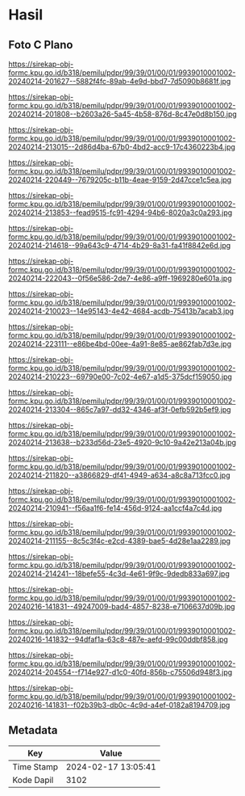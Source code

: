 # Hasil

## Foto C Plano

https://sirekap-obj-formc.kpu.go.id/b318/pemilu/pdpr/99/39/01/00/01/9939010001002-20240214-201627--5882f4fc-89ab-4e9d-bbd7-7d5090b8681f.jpg

https://sirekap-obj-formc.kpu.go.id/b318/pemilu/pdpr/99/39/01/00/01/9939010001002-20240214-201808--b2603a26-5a45-4b58-876d-8c47e0d8b150.jpg

https://sirekap-obj-formc.kpu.go.id/b318/pemilu/pdpr/99/39/01/00/01/9939010001002-20240214-213015--2d86d4ba-67b0-4bd2-acc9-17c4360223b4.jpg

https://sirekap-obj-formc.kpu.go.id/b318/pemilu/pdpr/99/39/01/00/01/9939010001002-20240214-220449--7679205c-b11b-4eae-9159-2d47cce1c5ea.jpg

https://sirekap-obj-formc.kpu.go.id/b318/pemilu/pdpr/99/39/01/00/01/9939010001002-20240214-213853--fead9515-fc91-4294-94b6-8020a3c0a293.jpg

https://sirekap-obj-formc.kpu.go.id/b318/pemilu/pdpr/99/39/01/00/01/9939010001002-20240214-214618--99a643c9-4714-4b29-8a31-fa41f8842e6d.jpg

https://sirekap-obj-formc.kpu.go.id/b318/pemilu/pdpr/99/39/01/00/01/9939010001002-20240214-222043--0f56e586-2de7-4e86-a9ff-1969280e601a.jpg

https://sirekap-obj-formc.kpu.go.id/b318/pemilu/pdpr/99/39/01/00/01/9939010001002-20240214-210023--14e95143-4e42-4684-acdb-75413b7acab3.jpg

https://sirekap-obj-formc.kpu.go.id/b318/pemilu/pdpr/99/39/01/00/01/9939010001002-20240214-223111--e86be4bd-00ee-4a91-8e85-ae862fab7d3e.jpg

https://sirekap-obj-formc.kpu.go.id/b318/pemilu/pdpr/99/39/01/00/01/9939010001002-20240214-210223--69790e00-7c02-4e67-a1d5-375dcf159050.jpg

https://sirekap-obj-formc.kpu.go.id/b318/pemilu/pdpr/99/39/01/00/01/9939010001002-20240214-213304--865c7a97-dd32-4346-af3f-0efb592b5ef9.jpg

https://sirekap-obj-formc.kpu.go.id/b318/pemilu/pdpr/99/39/01/00/01/9939010001002-20240214-213638--b233d56d-23e5-4920-9c10-9a42e213a04b.jpg

https://sirekap-obj-formc.kpu.go.id/b318/pemilu/pdpr/99/39/01/00/01/9939010001002-20240214-211820--a3866829-df41-4949-a634-a8c8a713fcc0.jpg

https://sirekap-obj-formc.kpu.go.id/b318/pemilu/pdpr/99/39/01/00/01/9939010001002-20240214-210941--f56aa1f6-fe14-456d-9124-aa1ccf4a7c4d.jpg

https://sirekap-obj-formc.kpu.go.id/b318/pemilu/pdpr/99/39/01/00/01/9939010001002-20240214-211155--8c5c3f4c-e2cd-4389-bae5-4d28e1aa2289.jpg

https://sirekap-obj-formc.kpu.go.id/b318/pemilu/pdpr/99/39/01/00/01/9939010001002-20240214-214241--18befe55-4c3d-4e61-9f9c-9dedb833a697.jpg

https://sirekap-obj-formc.kpu.go.id/b318/pemilu/pdpr/99/39/01/00/01/9939010001002-20240216-141831--49247009-bad4-4857-8238-e7106637d09b.jpg

https://sirekap-obj-formc.kpu.go.id/b318/pemilu/pdpr/99/39/01/00/01/9939010001002-20240216-141832--94dfaf1a-63c8-487e-aefd-99c00ddbf858.jpg

https://sirekap-obj-formc.kpu.go.id/b318/pemilu/pdpr/99/39/01/00/01/9939010001002-20240214-204554--f714e927-d1c0-40fd-856b-c75506d948f3.jpg

https://sirekap-obj-formc.kpu.go.id/b318/pemilu/pdpr/99/39/01/00/01/9939010001002-20240216-141831--f02b39b3-db0c-4c9d-a4ef-0182a8194709.jpg


## Metadata

| Key        | Value               |
| ---------- | ------------------- |
| Time Stamp | 2024-02-17 13:05:41 |
| Kode Dapil | 3102                |



